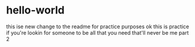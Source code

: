 # hello-world

this ise new change to the readme for practice purposes
ok this is practice 
if you're lookin for someone to be all that you need
that'll never be me
part 2
